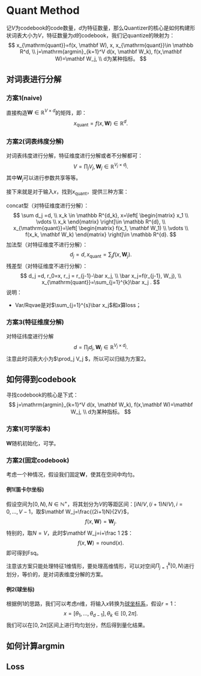 



# Quant Method

记$V$为codebook的code数量，$d$为特征数量，那么Quantizer的核心是如何构建形状词表大小为$V$，特征数量为$d$的codebook，我们记quantize的映射为：
$$
x_{\mathrm{quant}}=f(x, \mathbf W), x, x_{\mathrm{quant}}\in \mathbb R^d, \\
j=\mathrm{argmin}_{k=1}^V d(x, \mathbf W_k), f(x,\mathbf W)=\mathbf W_j, \\
d为某种指标。
$$




## 对词表进行分解

### 方案1(naive)

直接构造$\mathbf W\in \mathbb R^{V\times d}$的矩阵，即：
$$
x_{\mathrm{quant}}=f(x, \mathbf W)\in \mathbb R^d.
$$


### 方案2(词表纬度分解)

对词表纬度进行分解，特征维度进行分解或者不分解都可：
$$
V=\prod_j V_j, \mathbf W_j \in \mathbb R^{V_j \times d_j}.
$$
其中$\mathbf W_j$可以进行参数共享等等。

接下来就是对于输入$x$，找到$x_{\mathrm{quant}}$，提供三种方案：

concat型（对特征维度进行分解）：
$$
\sum d_j =d, \\
x_k \in \mathbb R^{d_k},
x=\left[
\begin{matrix}
x_1 \\
\vdots \\
x_k
\end{matrix}
\right]\in \mathbb R^{d}, \\
x_{\mathrm{quant}}=\left[
\begin{matrix}
f(x_1, \mathbf W_1) \\
\vdots \\
f(x_k, \mathbf W_k)
\end{matrix}
\right]\in \mathbb R^{d}.
$$
加法型（对特征维度不进行分解）：
$$
d_j =d,
x_{\mathrm{quant}}=\sum_{j} f(x, \mathbf W_j) .
$$
残差型（对特征维度不进行分解）：
$$
d_j =d,
r_0=x, r_j = r_{j-1}-\bar x_j, \\
\bar x_j=f(r_{j-1}, W_j), \\
x_{\mathrm{quant}}=\sum_{j=1}^{k}\bar x_j .
$$
说明：

- Var/Rqvae是对$\sum_{j=1}^{s}\bar x_j$和$x$算loss；



### 方案3(特征维度分解)

对特征纬度进行分解
$$
d=\prod_j d_j, \mathbf W_j \in \mathbb R^{V_j \times d_j}.
$$
注意此时词表大小为$\prod_j V_j $，所以可以归结为方案2。



## 如何得到codebook

寻找codebook的核心是下式：
$$
j=\mathrm{argmin}_{k=1}^V d(x, \mathbf W_k), f(x,\mathbf W)=\mathbf W_j, \\
d为某种指标。
$$


### 方案1(可学版本)

$\mathbf W$随机初始化，可学。



### 方案2(固定codebook)

考虑一个种情况，假设我们固定$\mathbf W$，使其在空间中均匀。



#### 例1(笛卡尔坐标)

假设空间为$[0, N), N\in \mathbb N^+$，将其划分为$V$的等距区间：$[iN/V, (i+1)N/V),i=0,\ldots, V-1$，取$\mathbf W_j=\frac{(2i+1)N}{2V}$，
$$
f(x,\mathbf W)=\mathbf W_j.
$$
特别的，取$N=V$，此时$\mathbf W_j=i+\frac 1 2$：
$$
f(x,\mathbf W)=\mathrm{round}(x).
$$
即可得到Fsq。

注意该方案只能处理特征1维情形，要处理高维情形，可以对空间$\Pi_{j=1}^k [0, N)$进行划分，等价的，是对词表维度分解的方案。



#### 例2(球坐标)

根据例1的思路，我们可以考虑$n$维，将输入$x$转换为[球坐标系](https://en.wikipedia.org/wiki/Spherical_coordinate_system)，假设$r=1$：
$$
x=[\theta_1,\ldots, \theta_{d-1}],
\theta_k \in [0, 2\pi].
$$
我们可以在$[0, 2\pi]$区间上进行均匀划分，然后得到量化结果。



## 如何计算argmin





## Loss





